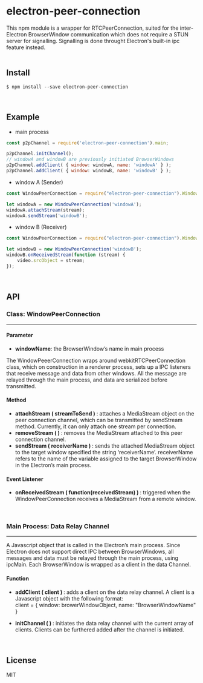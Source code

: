 # electron-peer-connection

This npm module is a wrapper for RTCPeerConnection, suited for the inter-Electron BrowserWindow communication which does not require a STUN server for signalling. Signalling is done throught Electron's built-in ipc feature instead.
<br><br>

## Install
```
$ npm install --save electron-peer-connection
```
<br>

## Example

* main process
```javascript
const p2pChannel = require('electron-peer-connection').main;

p2pChannel.initChannel();
// windowA and windowB are previously initiated BrowserWindows
p2pChannel.addClient( { window: windowA, name: 'windowA' } );
p2pChannel.addClient( { window: windowB, name: 'windowB' } );
```

* window A (Sender)
```javascript
const WindowPeerConnection = require("electron-peer-connection").WindowPeerConnection;

let windowA = new WindowPeerConnection('windowA');
windowA.attachStream(stream);
windowA.sendStream('windowB');
```

* window B (Receiver)
```javascript
const WindowPeerConnection = require("electron-peer-connection").WindowPeerConnection;

let windowB = new WindowPeerConnection('windowB');
windowB.onReceivedStream(function (stream) {
    video.srcObject = stream;
});
```
<br>

## API

### Class: WindowPeerConnection
<hr>

#### Parameter

* <b>windowName</b>: the BrowserWindow’s name in main process

The WindowPeeerConnection wraps around webkitRTCPeerConnection class, which on construction in a renderer process, sets up a IPC listeners that receive message and data from other windows. All the message are relayed through the main process, and data are serialized before transmitted.

#### Method

* <b>attachStream ( streamToSend ) </b>: attaches a MediaStream object on the peer connection channel, which can be transmitted by sendStream method. Currently, it can only attach one stream per connection.
* <b>removeStream ( ) </b>: removes the MediaStream attached to this peer connection channel.
* <b>sendStream ( receiverName ) </b>: sends the attached MediaStream object to the target window specified the string ‘receiverName’. receiverName refers to the name of the variable assigned to the target BrowserWindow in the Electron’s main process.

#### Event Listener

* <b>onReceivedStream ( function(receivedStream) ) </b>: triggered when the WindowPeerConnection receives a MediaStream from a remote window.

<br>

### Main Process: Data Relay Channel
<hr>

A Javascript object that is called in the Electron’s main process. Since Electron does not support direct IPC between BrowserWindows, all messages and data must be relayed through the main process, using ipcMain. Each BrowserWindow is wrapped as a client in the data Channel.

#### Function

* <b>addClient ( client ) </b>: adds a client on the data relay channel. A client is a Javascript object with the following format: <br> client = { window: browerWindowObject, name: "BrowserWindowName" }

* <b>initChannel ( ) </b>: initiates the data relay channel with the current array of clients. Clients can be furthered added after the channel is initiated.

<br>

## License
MIT
